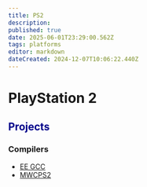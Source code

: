 ```yaml
---
title: PS2
description: 
published: true
date: 2025-06-01T23:29:00.562Z
tags: platforms
editor: markdown
dateCreated: 2024-12-07T10:06:22.440Z
---
```


# PlayStation 2

<h2><a href="/projects/playstation-2" style="text-decoration: none; color: darkblue;">Projects</a></h2>

### Compilers
- [EE GCC](/compilers/GCC)
- [MWCPS2](/compilers/MWCC)